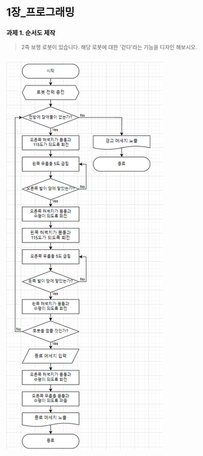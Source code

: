 # 1장_프로그래밍
### **과제 1. 순서도 제작**
> 2족 보행 로봇이 있습니다. 해당 로봇에 대한 '걷다'라는 기능을 디자인 해보시오.
>
![Alt text](/image/walk_flow_chart.png)
---
